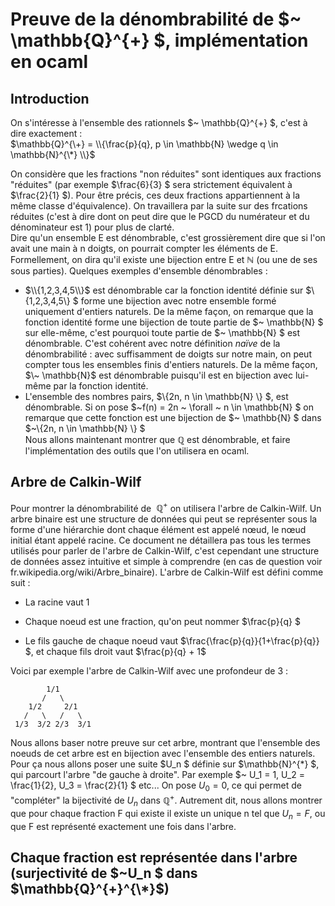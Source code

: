 # Preuve de la dénombrabilité de $~ \mathbb{Q}^{+} $, implémentation en ocaml
## Introduction
On s'intéresse à l'ensemble des rationnels $~ \mathbb{Q}^{+} $, c'est à dire exactement :  
$\mathbb{Q}^{\+} = \\{\frac{p}{q}, p \in \mathbb{N} \wedge q \in \mathbb{N}^{\*} \\}$  

On considère que les fractions "non réduites" sont identiques aux fractions "réduites" (par exemple $\frac{6}{3} $ sera strictement équivalent à $\frac{2}{1} $). Pour être précis, ces deux fractions appartiennent à la même classe d'équivalence). On travaillera par la suite sur des frcations réduites (c'est à dire dont on peut dire que le PGCD du numérateur et du dénominateur est 1) pour plus de clarté.  
Dire qu'un ensemble E est dénombrable, c'est grossièrement dire que si l'on avait une main à n doigts, on pourrait compter les éléments de E. Formellement, on dira qu'il existe une bijection entre E et $\mathbb{N}$ (ou une de ses sous parties). Quelques exemples d'ensemble dénombrables :  

+ $\\{1,2,3,4,5\\}$ est dénombrable car la fonction identité définie sur $\\{1,2,3,4,5\\} $ forme une bijection avec notre ensemble formé uniquement d'entiers naturels. De la même façon, on remarque que la fonction identité forme une bijection de toute partie de $\~ \mathbb{N} $ sur elle-même, c'est pourquoi toute partie de $\~ \mathbb{N} $ est dénombrable. C'est cohérent avec notre définition *naïve* de la dénombrabilité : avec suffisamment de doigts sur notre main, on peut compter tous les ensembles finis d'entiers naturels. De la même façon, $\~ \mathbb{N}$ est dénombrable puisqu'il est en bijection avec lui-même par la fonction identité.
+ L'ensemble des nombres pairs, $\\{2n, n \in \mathbb{N} \\} $, est dénombrable. Si on pose $\~f(n) = 2n \~ \forall \~ n \in \mathbb{N} $ on remarque que cette fonction est une bijection de $\~ \mathbb{N} $ dans $~\\{2n, n \in \mathbb{N} \\} $  
Nous allons maintenant montrer que $\mathbb{Q}$ est dénombrable, et faire l'implémentation des outils que l'on utilisera en ocaml. 

## Arbre de Calkin-Wilf

Pour montrer la dénombrabilité de $~ \mathbb{Q}^{+}$ on utilisera l'arbre de Calkin-Wilf. Un arbre binaire est une structure de données qui peut se représenter sous la forme d'une hiérarchie dont chaque élément est appelé nœud, le nœud initial étant appelé racine. Ce document ne détaillera pas tous les termes utilisés pour parler de l'arbre de Calkin-Wilf, c'est cependant une structure de données assez intuitive et simple à comprendre (en cas de question voir fr.wikipedia.org/wiki/Arbre_binaire). L'arbre de Calkin-Wilf est défini comme suit :  
+ La racine vaut 1  

+ Chaque noeud est une fraction, qu'on peut nommer $\frac{p}{q} $  

+ Le fils gauche de chaque noeud vaut $\frac{\frac{p}{q}}{1+\frac{p}{q}} $, et chaque fils droit vaut $\frac{p}{q} + 1$  

Voici par exemple l'arbre de Calkin-Wilf avec une profondeur de 3 :
```text
        1/1
       /   \
    1/2     2/1
   /   \   /   \
 1/3  3/2 2/3  3/1
```

Nous allons baser notre preuve sur cet arbre, montrant que l'ensemble des noeuds de cet arbre est en bijection avec l'ensemble des entiers naturels. Pour ça nous allons poser une suite $U_n $ définie sur $\mathbb{N}^{\*} $, qui parcourt l'arbre "de gauche à droite". Par exemple $~ U_1 = 1, U_2 = \frac{1}{2}, U_3 = \frac{2}{1} $ etc... On pose $U_0 = 0$, ce qui permet de "compléter" la bijectivité de $U_n$ dans $\mathbb{Q}^{+}$.
Autrement dit, nous allons montrer que pour chaque fraction F qui existe il existe un unique n tel que $U_n = F$, ou que F est représenté exactement une fois dans l'arbre.

## Chaque fraction est représentée dans l'arbre (surjectivité de $~U_n $ dans $\mathbb{Q}^{+}^{\*}$)
